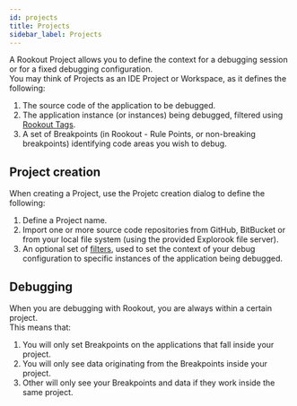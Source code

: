 ```yaml
---
id: projects
title: Projects
sidebar_label: Projects
---
```


A Rookout Project allows you to define the context for a debugging session or for a fixed debugging configuration.  
You may think of Projects as an IDE Project or Workspace, as it defines the following:
1. The source code of the application to be debugged.
2. The application instance (or instances) being debugged, filtered using [Rookout Tags](projetcs-tagging.md).
3. A set of Breakpoints (in Rookout - Rule Points, or non-breaking breakpoints) identifying code areas you wish to debug.

## Project creation

When creating a Project, use the Projetc creation dialog to define the following:
1. Define a Project name.
2. Import one or more source code repositories from GitHub, BitBucket or from your local file system (using the provided Explorook file server).
3. An optional set of [filters](project-tagging.md), used to set the context of your debug configuration to specific instances of the application being debugged.

## Debugging

When you are debugging with Rookout, you are always within a certain project.  
This means that:

1. You will only set Breakpoints on the applications that fall inside your project.
1. You will only see data originating from the Breakpoints inside your project.
1. Other will only see your Breakpoints and data if they work inside the same project.
